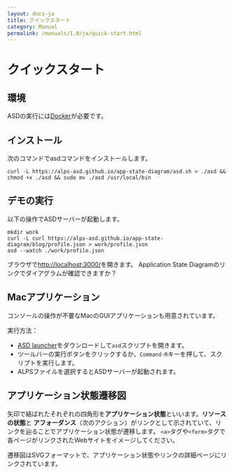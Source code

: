 ```yaml
---
layout: docs-ja
title: クイックスタート
category: Manual
permalink: /manuals/1.0/ja/quick-start.html
---
```

# クイックスタート

## 環境

ASDの実行には[Docker](https://www.docker.com/products/docker-desktop)が必要です。

## インストール

次のコマンドでasdコマンドをインストールします。

```
curl -L https://alps-asd.github.io/app-state-diagram/asd.sh > ./asd && chmod +x ./asd && sudo mv ./asd /usr/local/bin
```

## デモの実行

以下の操作でASDサーバーが起動します。

```
mkdir work
curl -L curl https://alps-asd.github.io/app-state-diagram/blog/profile.json > work/profile.json
asd --watch ./work/profile.json
```

ブラウザで[http://localhost:3000/](http://localhost:3000/)を開きます。
Application State Diagramのリンクでダイアグラムが確認できますか？

## Macアプリケーション

コンソールの操作が不要なMacのGUIアプリケーションも用意されています。

実行方法：
* [ASD launcher](https://github.com/alps-asd/asd-launcher/archive/refs/tags/v1.zip)をダウンロードして`asd`スクリプトを開きます。
* ツールバーの実行ボタンをクリックするか、`Command-R`キーを押して、スクリプトを実行します。
* ALPSファイルを選択するとASDサーバーが起動されます。

## アプリケーション状態遷移図

矢印で結ばれたそれぞれの四角形を**アプリケーション状態**といいます。**リソースの状態**と **アフォーダンス**（次のアクション）がリンクとして示されていて、リンクを辿ることでアプリケーション状態が遷移します。 `<a>`タグや`<form>`タグで各ページがリンクされたWebサイトをイメージしてください。

遷移図はSVGフォーマットで、アプリケーション状態やリンクの詳細ページにリンクされています。
